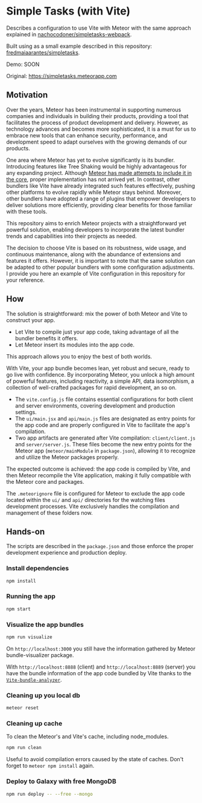 # Simple Tasks (with Vite)

Describes a configuration to use Vite with Meteor with the same approach explained in [nachocodoner/simpletasks-webpack](https://github.com/nachocodoner/simpletasks-webpack).

Built using as a small example described in this repository: [fredmaiaarantes/simpletasks](https://github.com/fredmaiaarantes/simpletasks).

Demo: SOON

Original: https://simpletasks.meteorapp.com


## Motivation

Over the years, Meteor has been instrumental in supporting numerous companies and individuals in building their products, providing a tool that facilitates the process of product development and delivery. However, as technology advances and becomes more sophisticated, it is a must for us to embrace new tools that can enhance security, performance, and development speed to adapt ourselves with the growing demands of our products.

One area where Meteor has yet to evolve significantly is its bundler. Introducing features like Tree Shaking would be highly advantageous for any expanding project. Although [Meteor has made attempts to include it in the core](https://github.com/meteor/meteor/pull/11164), proper implementation has not arrived yet. In contrast, other bundlers like Vite have already integrated such features effectively, pushing other platforms to evolve rapidly while Meteor stays behind. Moreover, other bundlers have adopted a range of plugins that empower developers to deliver solutions more efficiently, providing clear benefits for those familiar with these tools.

This repository aims to enrich Meteor projects with a straightforward yet powerful solution, enabling developers to incorporate the latest bundler trends and capabilities into their projects as needed.

The decision to choose Vite is based on its robustness, wide usage, and continuous maintenance, along with the abundance of extensions and features it offers. However, it is important to note that the same solution can be adapted to other popular bundlers with some configuration adjustments. I provide you here an example of Vite configuration in this repository for your reference.

## How

The solution is straightforward: mix the power of both Meteor and Vite to construct your app.

- Let Vite to compile just your app code, taking advantage of all the bundler benefits it offers.
- Let Meteor insert its modules into the app code.

This approach allows you to enjoy the best of both worlds.

With Vite, your app bundle becomes lean, yet robust and secure, ready to go live with confidence. By incorporating Meteor, you unlock a high amount of powerful features, including reactivity, a simple API, data isomorphism, a collection of well-crafted packages for rapid development, an so on.

- The `vite.config.js` file contains essential configurations for both client and server environments, covering development and production settings.
- The `ui/main.jsx` and `api/main.js` files are designated as entry points for the app code and are properly configured in Vite to facilitate the app's compilation.
- Two app artifacts are generated after Vite compilation: `client/client.js` and `server/server.js`. These files become the new entry points for the Meteor app (`meteor/mainModule` in `package.json`), allowing it to recognize and utilize the Meteor packages properly.

The expected outcome is achieved: the app code is compiled by Vite, and then Meteor recompile the Vite application, making it fully compatible with the Meteor core and packages.

The `.meteorignore` file is configured for Meteor to exclude the app code located within the `ui/` and `api/` directories for the watching files development processes. Vite exclusively handles the compilation and management of these folders now.

## Hands-on

The scripts are described in the `package.json` and those enforce the proper development experience and production deploy.

### Install dependencies

```bash
npm install
```

### Running the app

```bash
npm start
```

### Visualize the app bundles

```bash
npm run visualize
```

On `http://localhost:3000` you still have the information gathered by Meteor bundle-visualizer package.

With `http://localhost:8888` (client) and `http://localhost:8889` (server) you have the bundle information of the app code bundled by Vite thanks to the [`Vite-bundle-analyzer`](https://github.com/Vite-contrib/Vite-bundle-analyzer).

### Cleaning up you local db

```bash
meteor reset
```

### Cleaning up cache

To clean the Meteor's and Vite's cache, including node_modules.

```bash
npm run clean
```

Useful to avoid compilation errors caused by the state of caches. Don't forget to `meteor npm install` again.

### Deploy to Galaxy with free MongoDB

```bash
npm run deploy -- --free --mongo
```
